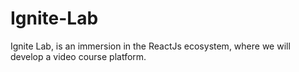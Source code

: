 # Ignite-Lab
 Ignite Lab, is an immersion in the ReactJs ecosystem, where we will develop a video course platform.
